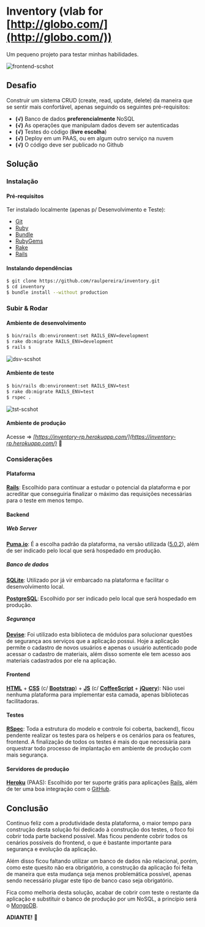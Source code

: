 # Inventory (vlab for [http://globo.com/](http://globo.com/))

Um pequeno projeto para testar minhas habilidades.

![frontend-scshot](../master/scshot/frontend-scshot.png)

## Desafio

Construir um sistema CRUD (create, read, update, delete) da maneira que se sentir mais confortável, apenas seguindo os seguintes pré-requisitos:
- **(√)** Banco de dados **preferencialmente** NoSQL
- **(√)** As operações que manipulam dados devem ser autenticadas
- **(√)** Testes do código (**livre escolha**)
- **(√)** Deploy em um PAAS, ou em algum outro serviço na nuvem
- **(√)** O código deve ser publicado no Github

## Solução

### Instalação

#### Pré-requisitos

Ter instalado localmente (apenas p/ Desenvolvimento e Teste):
- [Git](https://git-scm.com/)
- [Ruby](https://ruby-lang.org)
- [Bundle](http://bundler.io/)
- [RubyGems](https://rubygems.org/)
- [Rake](https://github.com/ruby/rake)
- [Rails](http://rubyonrails.org/)

#### Instalando dependências

```bash
$ git clone https://github.com/raulpereira/inventory.git
$ cd inventory
$ bundle install --without production
```

### Subir & Rodar

#### Ambiente de desenvolvimento

```bash
$ bin/rails db:environment:set RAILS_ENV=development
$ rake db:migrate RAILS_ENV=development
$ rails s
```
![dsv-scshot](../master/scshot/dsv-scshot.png)

#### Ambiente de teste

```bash
$ bin/rails db:environment:set RAILS_ENV=test
$ rake db:migrate RAILS_ENV=test
$ rspec .
```
![tst-scshot](../master/scshot/tst-scshot.png)

#### Ambiente de produção

Acesse => *[https://inventory-rp.herokuapp.com/](https://inventory-rp.herokuapp.com/)* :clap:

### Considerações

#### Plataforma

**[Rails](http://rubyonrails.org/)**: Escolhido para continuar a estudar o potencial da plataforma e por acreditar que conseguiria finalizar o máximo das requisições necessárias para o teste em menos tempo.

#### Backend

##### Web Server

**[Puma.io](http://puma.io/)**: É a escolha padrão da plataforma, na versão utilizada ([5.0.2](http://weblog.rubyonrails.org/2017/3/1/Rails-5-0-2-has-been-released/)), além de ser indicado pelo local que será hospedado em produção.

##### Banco de dados

**[SQLite](https://sqlite.org/)**: Utilizado por já vir embarcado na plataforma e facilitar o desenvolvimento local. 

**[PostgreSQL](https://www.postgresql.org/)**: Escolhido por ser indicado pelo local que será hospedado em produção.

##### Segurança

**[Devise](https://github.com/plataformatec/devise)**: Foi utilizado esta biblioteca de módulos para solucionar questões de segurança aos serviços que a aplicação possui. Hoje a aplicação permite o cadastro de novos usuários e apenas o usuário autenticado pode acessar o cadastro de materiais, além disso somente ele tem acesso aos materiais cadastrados por ele na aplicação.

#### Frontend

**[HTML](https://w3.org/html/)** + **[CSS](https://w3.org/Style/CSS/)** (c/ **[Bootstrap](http://getbootstrap.com/)**) + **[JS](https://developer.mozilla.org/en-US/docs/Web/JavaScript)** (c/ **[CoffeeScript](http://coffeescript.org/)** + **[jQuery](https://jquery.com/)**): Não usei nenhuma plataforma para implementar esta camada, apenas bibliotecas facilitadoras.

#### Testes

**[RSpec](http://rspec.info/)**: Toda a estrutura do modelo e controle foi coberta, backend), ficou pendente realizar os testes para os helpers e os cenários para os features, frontend. A finalização de todos os testes é mais do que necessária para orquestrar todo processo de implantação em ambiente de produção com mais segurança.

#### Servidores de produção

**[Heroku](https://heroku.com)** (PAAS): Escolhido por ter suporte grátis para aplicações [Rails](http://rubyonrails.org/), além de ter uma boa integração com o [GitHub](https://github.com/).

## Conclusão

Continuo feliz com a produtividade desta plataforma, o maior tempo para construção desta solução foi dedicado à construção dos testes, o foco foi cobrir toda parte backend possível. Mas ficou pendente cobrir todos os cenários possíveis do frontend, o que é bastante importante para segurança e evolução da aplicação.

Além disso ficou faltando utilizar um banco de dados não relacional, porém, como este quesito não era obrigatório, a construção da aplicação foi feita de maneira que esta mudança seja menos problemática possível, apenas sendo necessário plugar este tipo de banco caso seja obrigatório.

Fica como melhoria desta solução, acabar de cobrir com teste o restante da aplicação e substituir o banco de produção por um NoSQL, a princípio será o [MongoDB](https://mongodb.com/).

**ADIANTE!** :muscle:
